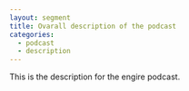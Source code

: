 ```yaml
---
layout: segment
title: Ovarall description of the podcast
categories:
  - podcast
  - description
---
```


This is the description for the engire podcast. 